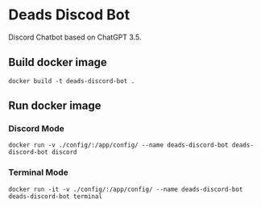 # Deads Discod Bot

Discord Chatbot based on ChatGPT 3.5.


## Build docker image

```
docker build -t deads-discord-bot .
```

## Run docker image

### Discord Mode
```
docker run -v ./config/:/app/config/ --name deads-discord-bot deads-discord-bot discord
```

### Terminal Mode
```
docker run -it -v ./config/:/app/config/ --name deads-discord-bot deads-discord-bot terminal
```
